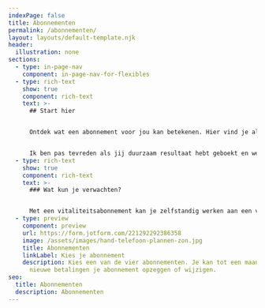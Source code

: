 ```yaml
---
indexPage: false
title: Abonnementen
permalink: /abonnementen/
layout: layouts/default-template.njk
header:
  illustration: none
sections:
  - type: in-page-nav
    component: in-page-nav-for-flexibles
  - type: rich-text
    show: true
    component: rich-text
    text: >-
      ## Start hier


      Ontdek wat een abonnement voor jou kan betekenen. Hier vind je alle informatie die je nodig hebt. Je kan altijd terugkeren naar deze pagina.


      Ik ben pas tevreden als jij duurzaam resultaat hebt geboekt en weet hoe je vitaal kan blijven. Vitaliteit is namelijk niet iets wat je kan bereiken, maar waar je constant voor moet werken. Daarom adviseer ik altijd om na een intensief coachingstraject, gebruik te maken van een vitaliteitsabonnement. Laagdrempelig, maar effectief.
  - type: rich-text
    show: true
    component: rich-text
    text: >-
      ### Wat kun je verwachten?


      Met een vitaliteitsabonnement kan je zelfstandig werken aan een vitale leefstijl én kan je je coach om hulp vragen wanneer jij daar behoefte aan hebt. Je huidige account wordt bevroren, waardoor je op een passieve manier toegang blijft houden tot alle informatie in je account. Zo kan je video's blijven bekijken óf technieken opnieuw doorlopen. Je kan op je eigen tempo verder met de onderwerpen die tijdens je coachingstraject zijn besproken. Je kan alleen niet aan nieuwe modules of technieken beginnen. Hiervoor moet je een actief coachingstraject hebben afgesloten. In het kort, wanneer je van start gaat met een abonnement, blijft je account precies zoals het nu is. Afhankelijk van je abonnement kan je coachsessies inplannen, maar je kan natuurlijk ook altijd extra coachsessies bijboeken als je daar behoefte aan hebt. Met een flexibel abonnement hou je wel toegang tot je coachingsaccount, maar moet je zelfstandig losse coachsessie bijboeken.
  - type: preview
    component: preview
    url: https://form.jotform.com/221292292386358
    image: /assets/images/hand-telefoon-plannen-zon.jpg
    title: Abonnementen
    linkLabel: Kies je abonnement
    description: Kies een van de vier abonnementen. Je kan tot een maand vóór de
      nieuwe betalingen je abonnement opzeggen of wijzigen.
seo:
  title: Abonnementen
  description: Abonnementen
---
```

